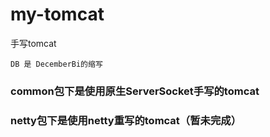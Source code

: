 # my-tomcat
手写tomcat
```
DB 是 DecemberBi的缩写
```
### common包下是使用原生ServerSocket手写的tomcat

### netty包下是使用netty重写的tomcat（暂未完成）

